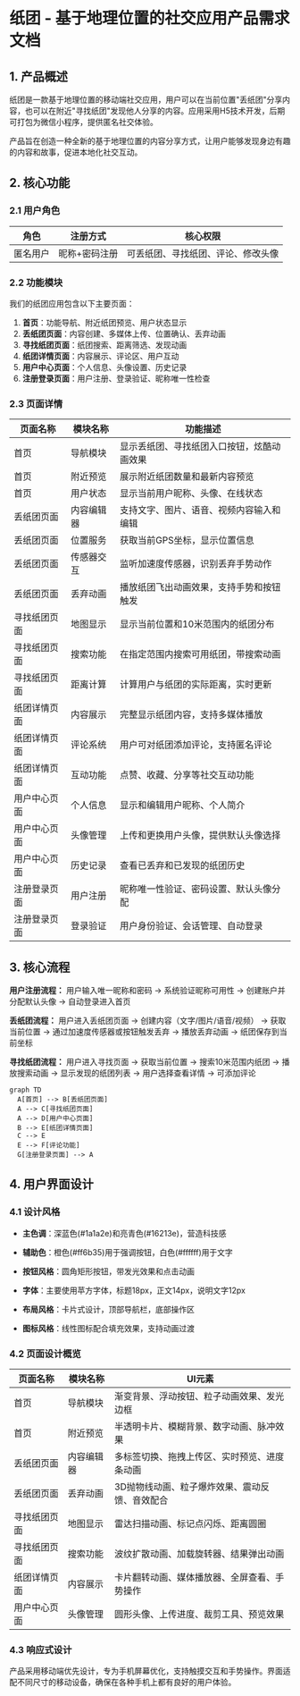 # 纸团 - 基于地理位置的社交应用产品需求文档

## 1. 产品概述

纸团是一款基于地理位置的移动端社交应用，用户可以在当前位置"丢纸团"分享内容，也可以在附近"寻找纸团"发现他人分享的内容。应用采用H5技术开发，后期可打包为微信小程序，提供匿名社交体验。

产品旨在创造一种全新的基于地理位置的内容分享方式，让用户能够发现身边有趣的内容和故事，促进本地化社交互动。

## 2. 核心功能

### 2.1 用户角色

| 角色   | 注册方式    | 核心权限              |
| ---- | ------- | ----------------- |
| 匿名用户 | 昵称+密码注册 | 可丢纸团、寻找纸团、评论、修改头像 |

### 2.2 功能模块

我们的纸团应用包含以下主要页面：

1. **首页**：功能导航、附近纸团预览、用户状态显示
2. **丢纸团页面**：内容创建、多媒体上传、位置确认、丢弃动画
3. **寻找纸团页面**：纸团搜索、距离筛选、发现动画
4. **纸团详情页面**：内容展示、评论区、用户互动
5. **用户中心页面**：个人信息、头像设置、历史记录
6. **注册登录页面**：用户注册、登录验证、昵称唯一性检查

### 2.3 页面详情

| 页面名称   | 模块名称  | 功能描述                  |
| ------ | ----- | --------------------- |
| 首页     | 导航模块  | 显示丢纸团、寻找纸团入口按钮，炫酷动画效果 |
| 首页     | 附近预览  | 展示附近纸团数量和最新内容预览       |
| 首页     | 用户状态  | 显示当前用户昵称、头像、在线状态      |
| 丢纸团页面  | 内容编辑器 | 支持文字、图片、语音、视频内容输入和编辑  |
| 丢纸团页面  | 位置服务  | 获取当前GPS坐标，显示位置信息      |
| 丢纸团页面  | 传感器交互 | 监听加速度传感器，识别丢弃手势动作     |
| 丢纸团页面  | 丢弃动画  | 播放纸团飞出动画效果，支持手势和按钮触发  |
| 寻找纸团页面 | 地图显示  | 显示当前位置和10米范围内的纸团分布    |
| 寻找纸团页面 | 搜索功能  | 在指定范围内搜索可用纸团，带搜索动画    |
| 寻找纸团页面 | 距离计算  | 计算用户与纸团的实际距离，实时更新     |
| 纸团详情页面 | 内容展示  | 完整显示纸团内容，支持多媒体播放      |
| 纸团详情页面 | 评论系统  | 用户可对纸团添加评论，支持匿名评论     |
| 纸团详情页面 | 互动功能  | 点赞、收藏、分享等社交互动功能       |
| 用户中心页面 | 个人信息  | 显示和编辑用户昵称、个人简介        |
| 用户中心页面 | 头像管理  | 上传和更换用户头像，提供默认头像选择    |
| 用户中心页面 | 历史记录  | 查看已丢弃和已发现的纸团历史        |
| 注册登录页面 | 用户注册  | 昵称唯一性验证、密码设置、默认头像分配   |
| 注册登录页面 | 登录验证  | 用户身份验证、会话管理、自动登录      |

## 3. 核心流程

**用户注册流程：**
用户输入唯一昵称和密码 → 系统验证昵称可用性 → 创建账户并分配默认头像 → 自动登录进入首页

**丢纸团流程：**
用户进入丢纸团页面 → 创建内容（文字/图片/语音/视频） → 获取当前位置 → 通过加速度传感器或按钮触发丢弃 → 播放丢弃动画 → 纸团保存到当前坐标

**寻找纸团流程：**
用户进入寻找页面 → 获取当前位置 → 搜索10米范围内纸团 → 播放搜索动画 → 显示发现的纸团列表 → 用户选择查看详情 → 可添加评论

```mermaid
graph TD
  A[首页] --> B[丢纸团页面]
  A --> C[寻找纸团页面]
  A --> D[用户中心页面]
  B --> E[纸团详情页面]
  C --> E
  E --> F[评论功能]
  G[注册登录页面] --> A
```

## 4. 用户界面设计

### 4.1 设计风格

* **主色调**：深蓝色(#1a1a2e)和亮青色(#16213e)，营造科技感

* **辅助色**：橙色(#ff6b35)用于强调按钮，白色(#ffffff)用于文字

* **按钮风格**：圆角矩形按钮，带发光效果和点击动画

* **字体**：主要使用苹方字体，标题18px，正文14px，说明文字12px

* **布局风格**：卡片式设计，顶部导航栏，底部操作区

* **图标风格**：线性图标配合填充效果，支持动画过渡

### 4.2 页面设计概览

| 页面名称   | 模块名称  | UI元素                     |
| ------ | ----- | ------------------------ |
| 首页     | 导航模块  | 渐变背景、浮动按钮、粒子动画效果、发光边框    |
| 首页     | 附近预览  | 半透明卡片、模糊背景、数字动画、脉冲效果     |
| 丢纸团页面  | 内容编辑器 | 多标签切换、拖拽上传区、实时预览、进度条动画   |
| 丢纸团页面  | 丢弃动画  | 3D抛物线动画、粒子爆炸效果、震动反馈、音效配合 |
| 寻找纸团页面 | 地图显示  | 雷达扫描动画、标记点闪烁、距离圆圈        |
| 寻找纸团页面 | 搜索功能  | 波纹扩散动画、加载旋转器、结果弹出动画      |
| 纸团详情页面 | 内容展示  | 卡片翻转动画、媒体播放器、全屏查看、手势操作   |
| 用户中心页面 | 头像管理  | 圆形头像、上传进度、裁剪工具、预览效果      |

### 4.3 响应式设计

产品采用移动端优先设计，专为手机屏幕优化，支持触摸交互和手势操作。界面适配不同尺寸的移动设备，确保在各种手机上都有良好的用户体验。
